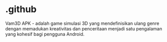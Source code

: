# .github
Vam3D APK - adalah game simulasi 3D yang mendefinisikan ulang genre dengan memadukan kreativitas dan penceritaan menjadi satu pengalaman yang kohesif bagi pengguna Android.
